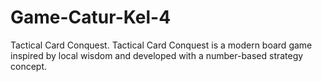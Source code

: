 # Game-Catur-Kel-4
Tactical Card Conquest. Tactical Card Conquest is a modern board game inspired by local wisdom and developed with a number-based strategy concept.
